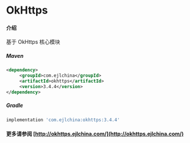 # OkHttps

#### 介绍

基于 OkHttps 核心模块


##### Maven

```xml
<dependency>
     <groupId>com.ejlchina</groupId>
     <artifactId>okhttps</artifactId>
     <version>3.4.4</version>
</dependency>
```

##### Gradle

```groovy
implementation 'com.ejlchina:okhttps:3.4.4'
```

#### 更多请参阅 [http://okhttps.ejlchina.com/](http://okhttps.ejlchina.com/)
